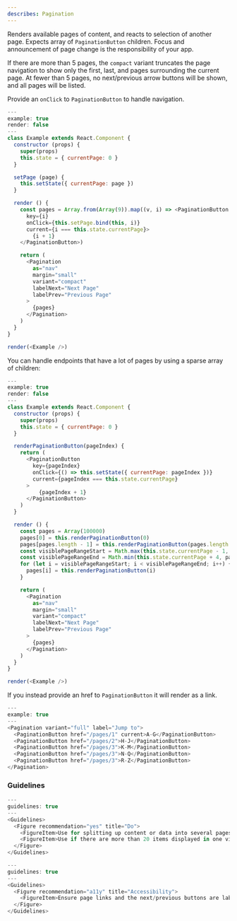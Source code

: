 ```yaml
---
describes: Pagination
---
```


Renders available pages of content, and reacts to selection of another page.
Expects array of `PaginationButton` children. Focus and announcement of page change is
the responsibility of your app.

If there are more than 5 pages, the `compact` variant truncates the page navigation
to show only the first, last, and pages surrounding the current page. At fewer than
5 pages, no next/previous arrow buttons will be shown, and all pages will be listed.

Provide an `onClick` to `PaginationButton` to handle navigation.

```js
---
example: true
render: false
---
class Example extends React.Component {
  constructor (props) {
    super(props)
    this.state = { currentPage: 0 }
  }

  setPage (page) {
    this.setState({ currentPage: page })
  }

  render () {
    const pages = Array.from(Array(9)).map((v, i) => <PaginationButton
      key={i}
      onClick={this.setPage.bind(this, i)}
      current={i === this.state.currentPage}>
        {i + 1}
    </PaginationButton>)

    return (
      <Pagination
        as="nav"
        margin="small"
        variant="compact"
        labelNext="Next Page"
        labelPrev="Previous Page"
      >
        {pages}
      </Pagination>
    )
  }
}

render(<Example />)
```

You can handle endpoints that have a lot of pages by using a sparse array of children:

```js
---
example: true
render: false
---
class Example extends React.Component {
  constructor (props) {
    super(props)
    this.state = { currentPage: 0 }
  }

  renderPaginationButton(pageIndex) {
    return (
      <PaginationButton
        key={pageIndex}
        onClick={() => this.setState({ currentPage: pageIndex })}
        current={pageIndex === this.state.currentPage}
      >
          {pageIndex + 1}
      </PaginationButton>
    )
  }

  render () {
    const pages = Array(100000)
    pages[0] = this.renderPaginationButton(0)
    pages[pages.length - 1] = this.renderPaginationButton(pages.length - 1)
    const visiblePageRangeStart = Math.max(this.state.currentPage - 1, 0)
    const visiblePageRangeEnd = Math.min(this.state.currentPage + 4, pages.length - 1)
    for (let i = visiblePageRangeStart; i < visiblePageRangeEnd; i++) {
      pages[i] = this.renderPaginationButton(i)
    }

    return (
      <Pagination
        as="nav"
        margin="small"
        variant="compact"
        labelNext="Next Page"
        labelPrev="Previous Page"
      >
        {pages}
      </Pagination>
    )
  }
}

render(<Example />)
```

If you instead provide an href to `PaginationButton` it will render as a link.

```js
---
example: true
---
<Pagination variant="full" label="Jump to">
  <PaginationButton href="/pages/1" current>A-G</PaginationButton>
  <PaginationButton href="/pages/2">H-J</PaginationButton>
  <PaginationButton href="/pages/3">K-M</PaginationButton>
  <PaginationButton href="/pages/3">N-Q</PaginationButton>
  <PaginationButton href="/pages/3">R-Z</PaginationButton>
</Pagination>
```
### Guidelines

```js
---
guidelines: true
---
<Guidelines>
  <Figure recommendation="yes" title="Do">
    <FigureItem>Use for splitting up content or data into several pages</FigureItem>
    <FigureItem>Use if there are more than 20 items displayed in one view</FigureItem>
  </Figure>
</Guidelines>
```

```js
---
guidelines: true
---
<Guidelines>
  <Figure recommendation="a11y" title="Accessibility">
    <FigureItem>Ensure page links and the next/previous buttons are labeled correctly for screen readers</FigureItem>
  </Figure>
</Guidelines>
```

